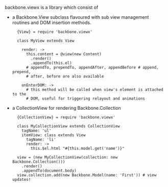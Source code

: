 backbone.viewx is a library which consist of 

* a Backbone.View subclass flavoured with sub view management routines and DOM
  insertion methods.

        {View} = require 'backbone.viewx'

        class MyView extends View

          render: ->
            this.content = @view(new Content)
              .render()
              .appendTo(this.el)
            # appendTo, prependTo, appendAfter, appendBefore # append, prepend,
            # after, before are also available

          onEnterDOM: ->
            # this method will be called when view's element is attached to the
            # DOM, useful for triggering relayout and animations

* a CollectionView for rendering Backbone.Collection

        {CollectionView} = require 'backbone.viewx'

        class MyCollectionView extends CollectionView
          tagName: 'ul'
          itemView: class extends View
            tagName: 'li'
            render: ->
              this.$el.html "#{this.model.get('name')}"

        view = (new MyCollectionView(collection: new Backbone.Collection()))
          .render()
          .appendTo(document.body)
        view.collection.add(new Backbone.Model(name: 'First')) # view updates!
